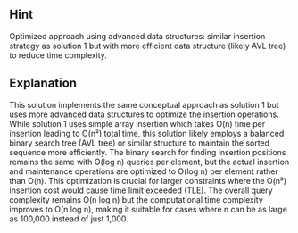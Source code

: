 ## Hint
Optimized approach using advanced data structures: similar insertion strategy as solution 1 but with more efficient data structure (likely AVL tree) to reduce time complexity.

## Explanation
This solution implements the same conceptual approach as solution 1 but uses more advanced data structures to optimize the insertion operations. While solution 1 uses simple array insertion which takes O(n) time per insertion leading to O(n²) total time, this solution likely employs a balanced binary search tree (AVL tree) or similar structure to maintain the sorted sequence more efficiently. The binary search for finding insertion positions remains the same with O(log n) queries per element, but the actual insertion and maintenance operations are optimized to O(log n) per element rather than O(n). This optimization is crucial for larger constraints where the O(n²) insertion cost would cause time limit exceeded (TLE). The overall query complexity remains O(n log n) but the computational time complexity improves to O(n log n), making it suitable for cases where n can be as large as 100,000 instead of just 1,000.
